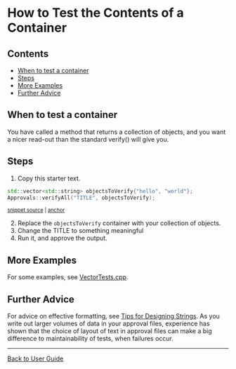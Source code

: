 <!--
GENERATED FILE - DO NOT EDIT
This file was generated by [MarkdownSnippets](https://github.com/SimonCropp/MarkdownSnippets).
Source File: /doc/how_tos/mdsource/TestContainerContents.source.md
To change this file edit the source file and then execute ./run_markdown_templates.sh.
-->

<a id="top"></a>

# How to Test the Contents of a Container

<!-- toc -->
## Contents

  * [When to test a container](#when-to-test-a-container)
  * [Steps](#steps)
  * [More Examples](#more-examples)
  * [Further Advice](#further-advice)<!-- endtoc -->

## When to test a container

You have called a method that returns a collection of objects, and you want a nicer read-out than the standard verify() will give you.

## Steps

1. Copy this starter text.

<!-- snippet: VerifyAllStartingPointContainer -->
<a id='snippet-verifyallstartingpointcontainer'/></a>
```cpp
std::vector<std::string> objectsToVerify{"hello", "world"};
Approvals::verifyAll("TITLE", objectsToVerify);
```
<sup><a href='/tests/DocTest_Tests/VectorTests.cpp#L24-L27' title='File snippet `verifyallstartingpointcontainer` was extracted from'>snippet source</a> | <a href='#snippet-verifyallstartingpointcontainer' title='Navigate to start of snippet `verifyallstartingpointcontainer`'>anchor</a></sup>
<!-- endsnippet -->

2. Replace the `objectsToVerify` container with your collection of objects.
3. Change the TITLE to something meaningful
4. Run it, and approve the output.

## More Examples

For some examples, see [VectorTests.cpp](https://github.com/approvals/ApprovalTests.cpp/blob/master/tests/DocTest_Tests/VectorTests.cpp).

## Further Advice

For advice on effective formatting, see [Tips for Designing Strings](/doc/explanations/TipsForDesigningStrings.md#top). As you write out larger volumes of data in your approval files, experience has shown that the choice of layout of text in approval files can make a big difference to maintainability of tests, when failures occur.

---

[Back to User Guide](/doc/README.md#top)
